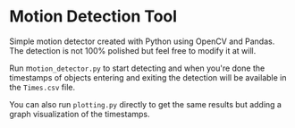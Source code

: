 # Motion Detection Tool

Simple motion detector created with Python using OpenCV and Pandas.
The detection is not 100% polished but feel free to modify it at will.

Run m`otion_detector.py` to start detecting and when you're done the timestamps of objects entering and exiting the detection will be available in the `Times.csv` file.

You can also run `plotting.py` directly to get the same results but adding a graph visualization of the timestamps.